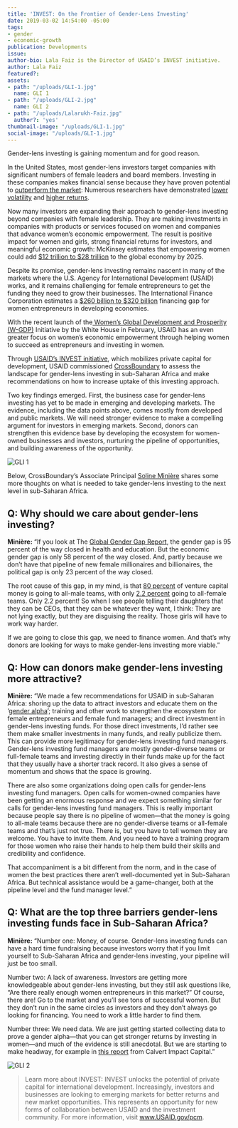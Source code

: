 ```yaml
---
title: 'INVEST: On the Frontier of Gender-Lens Investing'
date: 2019-03-02 14:54:00 -05:00
tags:
- gender
- economic-growth
publication: Developments
issue: 
author-bio: Lala Faiz is the Director of USAID’s INVEST initiative.
author: Lala Faiz
featured?: 
assets:
- path: "/uploads/GLI-1.jpg"
  name: GLI 1
- path: "/uploads/GLI-2.jpg"
  name: GLI 2
- path: "/uploads/Lalarukh-Faiz.jpg"
  author?: 'yes'
thumbnail-image: "/uploads/GLI-1.jpg"
social-image: "/uploads/GLI-1.jpg"
---
```


Gender-lens investing is gaining momentum and for good reason.

In the United States, most gender-lens investors target companies with significant numbers of female leaders and board members. Investing in these companies makes financial sense because they have proven potential to [outperform the market](https://www.credit-suisse.com/corporate/en/articles/news-and-expertise/higher-returns-with-women-in-decision-making-positions-201610.html): Numerous researchers have demonstrated [lower volatility](http://english.ckgsb.edu.cn/sites/default/files/files/Board%20Diversity_20160201.pdf) and [higher returns](https://www.imf.org/external/pubs/ft/wp/2016/wp1650.pdf). 





 
Now many investors are expanding their approach to gender-lens investing beyond companies with female leadership. They are making investments in companies with products or services focused on women and companies that advance women’s economic empowerment. The result is positive impact for women and girls, strong financial returns for investors, and meaningful economic growth: McKinsey estimates that empowering women could add [$12 trillion to $28 trillion](https://www.mckinsey.com/featured-insights/employment-and-growth/how-advancing-womens-equality-can-add-12-trillion-to-global-growth) to the global economy by 2025.

Despite its promise, gender-lens investing remains nascent in many of the markets where the U.S. Agency for International Development (USAID) works, and it remains challenging for female entrepreneurs to get the funding they need to grow their businesses. The International Finance Corporation estimates a [$260 billion to $320 billion](https://www.ifc.org/wps/wcm/connect/4d6e6400416896c09494b79e78015671/Closing+the+Credit+Gap+Report-FinalLatest.pdf?MOD=AJPERES) financing gap for women entrepreneurs in developing economies.

With the recent launch of the[ Women’s Global Development and Prosperity (W-GDP)](https://www.whitehouse.gov/wgdp/) Initiative by the White House in February, USAID has an even greater focus on women’s economic empowerment through helping women to succeed as entrepreneurs and investing in women. 
 
Through [USAID’s INVEST initiative](https://www.dai.com/our-work/projects/worldwide-the-invest-project), which mobilizes private capital for development, USAID commissioned [CrossBoundary](https://www.crossboundary.com/) to assess the landscape for gender-lens investing in sub-Saharan Africa and make recommendations on how to increase uptake of this investing approach.
 
Two key findings emerged. First, the business case for gender-lens investing has yet to be made in emerging and developing markets. The evidence, including the data points above, comes mostly from developed and public markets. We will need stronger evidence to make a compelling argument for investors in emerging markets. Second, donors can strengthen this evidence base by developing the ecosystem for women-owned businesses and investors, nurturing the pipeline of opportunities, and building awareness of the opportunity.

![GLI 1](/uploads/GLI-1.jpg "Members of a women’s forum in East Africa. Photo: Tine Frank, USAID")
 
Below, CrossBoundary’s Associate Principal [Soline Minière](https://www.linkedin.com/in/solineminiere/?locale=en_US) shares some more thoughts on what is needed to take gender-lens investing to the next level in sub-Saharan Africa.
 
## Q: Why should we care about gender-lens investing?

**Minière:** “If you look at The [Global Gender Gap Report](http://www3.weforum.org/docs/WEF_GGGR_2017.pdf), the gender gap is 95 percent of the way closed in health and education. But the economic gender gap is only 58 percent of the way closed. And, partly because we don’t have that pipeline of new female millionaires and billionaires, the political gap is only 23 percent of the way closed. 
 
The root cause of this gap, in my mind, is that [80 percent](http://fortune.com/2018/01/31/female-founders-venture-capital-2017/) of venture capital money is going to all-male teams, with only [2.2 percent](http://fortune.com/2018/01/31/female-founders-venture-capital-2017/) going to all-female teams. Only 2.2 percent! So when I see people telling their daughters that they can be CEOs, that they can be whatever they want, I think: They are not lying exactly, but they are disguising the reality. Those girls will have to work way harder.
 
If we are going to close this gap, we need to finance women. And that’s why donors are looking for ways to make gender-lens investing more viable.”
 
## Q: How can donors make gender-lens investing more attractive?

**Minière:** “We made a few recommendations for USAID in sub-Saharan Africa: shoring up the data to attract investors and educate them on the ‘[gender alpha](https://impactalpha.com/year-in-review-the-gender-alpha/)’; training and other work to strengthen the ecosystem for female entrepreneurs and female fund managers; and direct investment in gender-lens investing funds. For those direct investments, I’d rather see them make smaller investments in many funds, and really publicize them. This can provide more legitimacy for gender-lens investing fund managers. Gender-lens investing fund managers are mostly gender-diverse teams or full-female teams and investing directly in their funds make up for the fact that they usually have a shorter track record. It also gives a sense of momentum and shows that the space is growing.
 
There are also some organizations doing open calls for gender-lens investing fund managers. Open calls for women-owned companies have been getting an enormous response and we expect something similar for calls for gender-lens investing fund managers. This is really important because people say there is no pipeline of women—that the money is going to all-male teams because there are no gender-diverse teams or all-female teams and that’s just not true. There is, but you have to tell women they are welcome. You have to invite them. And you need to have a training program for those women who raise their hands to help them build their skills and credibility and confidence.
 
That accompaniment is a bit different from the norm, and in the case of women the best practices there aren’t well-documented yet in Sub-Saharan Africa. But technical assistance would be a game-changer, both at the pipeline level and the fund manager level.”
 
## Q: What are the top three barriers gender-lens investing funds face in Sub-Saharan Africa?

**Minière:** “Number one: Money, of course. Gender-lens investing funds can have a hard time fundraising because investors worry that if you limit yourself to Sub-Saharan Africa and gender-lens investing, your pipeline will just be too small.
 
Number two: A lack of awareness. Investors are getting more knowledgeable about gender-lens investing, but they still ask questions like, “Are there really enough women entrepreneurs in this market?” Of course, there are! Go to the market and you’ll see tons of successful women. But they don’t run in the same circles as investors and they don’t always go looking for financing. You need to work a little harder to find them.
 
Number three: We need data. We are just getting started collecting data to prove a gender alpha—that you can get stronger returns by investing in women—and much of the evidence is still anecdotal. But we are starting to make headway, for example in [this report](https://www.calvertimpactcapital.org/insights/gender-report) from Calvert Impact Capital.”

![GLI 2](/uploads/GLI-2.jpg "A business owner near Lake Victoria in Uganda. A USAID project in her community focused on catalyzing private investment. Photo: Bobby Neptune/USAID")
 
> Learn more about INVEST:
INVEST unlocks the potential of private capital for international development. Increasingly, investors and businesses are looking to emerging markets for better returns and new market opportunities. This represents an opportunity for new forms of collaboration between USAID and the investment community. For more information, visit www.USAID.gov/pcm.

